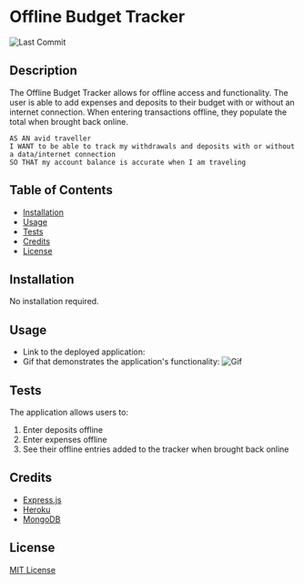 # Offline Budget Tracker
![Last Commit](https://img.shields.io/github/last-commit/macz-norton/offline-budget-tracker)

## Description

The Offline Budget Tracker allows for offline access and functionality. The user is able to add expenses and deposits to their budget with or without an internet connection. When entering transactions offline, they populate the total when brought back online.

```
AS AN avid traveller
I WANT to be able to track my withdrawals and deposits with or without a data/internet connection
SO THAT my account balance is accurate when I am traveling
```

## Table of Contents

* [Installation](#installation)
* [Usage](#usage)
* [Tests](#tests)
* [Credits](#credits)
* [License](#license)

## Installation

No installation required.

## Usage

* Link to the deployed application: 
* Gif that demonstrates the application's functionality:
![Gif]()

## Tests

The application allows users to:
1. Enter deposits offline
2. Enter expenses offline
3. See their offline entries added to the tracker when brought back online


## Credits
* [Express.js](https://expressjs.com/)
* [Heroku](https://heroku.com/)
* [MongoDB](https://www.mongodb.com/)

## License

[MIT License](https://choosealicense.com/licenses/mit/)